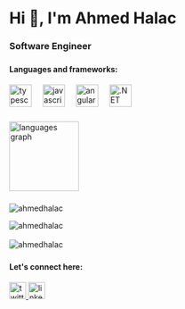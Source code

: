 <h1>Hi 👋, I'm Ahmed Halac</h1>
<h3>Software Engineer</h3>

###

<div align="left">
  <h4>Languages and frameworks:</h4>
  <img src="https://cdn.jsdelivr.net/gh/devicons/devicon/icons/typescript/typescript-original.svg" height="40" alt="typescript logo"  />
  <img width="12" />
  <img src="https://cdn.jsdelivr.net/gh/devicons/devicon/icons/javascript/javascript-original.svg" height="40" alt="javascript logo"  />
  <img width="12" />
  <img src="https://cdn.jsdelivr.net/gh/devicons/devicon/icons/angularjs/angularjs-original.svg" height="40" alt="angularjs logo"  />
   <img width="12" />
   <img src="https://cdn.jsdelivr.net/gh/devicons/devicon/icons/dotnetcore/dotnetcore-original.svg" height="40" alt=".NET Core logo" />
  <img width="12" />
</div>

###

<div align="left">
  <img  margin-right="20px" src="https://github-readme-stats.vercel.app/api/top-langs?username=ahmedhalac&locale=en&hide_title=true&layout=compact&card_width=320&langs_count=5&theme=radical&hide_border=true&order=2" height="125" alt="languages graph"  />
</div>

###

<p align="left"> <img src="https://komarev.com/ghpvc/?username=ahmedhalac&label=Profile%20views&color=0e75b6&style=flat" alt="ahmedhalac" /> </p>

<div><img align="center" src="https://github-readme-stats.vercel.app/api?username=ahmedhalac&show_icons=true&locale=en" alt="ahmedhalac" /></div>
</br>
<div><img align="center" src="https://github-readme-streak-stats.herokuapp.com/?user=ahmedhalac&" alt="ahmedhalac" /></div>

###


<div align="centr">
  <h4>Let's connect here:</h4>
  <a href="https://twitter.com/acchmed_" target="_blank" rel="noopener">
    <img src="https://img.shields.io/badge/Twitter-1DA1F2?logo=twitter&logoColor=black&style=for-the-badge" height="30" alt="twitter logo"  />
  </a>
  <a href="https://www.linkedin.com/in/ahmedhalac/" target="_blank" rel="noopener">
    <img src="https://img.shields.io/badge/LinkedIn-0A66C2?logo=linkedin&logoColor=white&style=for-the-badge" height="30" alt="linkedin logo"  />
  </a>
</div>
